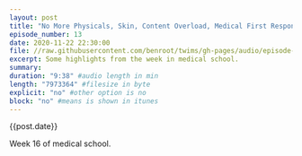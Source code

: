 ```yaml
---
layout: post
title: "No More Physicals, Skin, Content Overload, Medical First Responder"
episode_number: 13
date: 2020-11-22 22:30:00
file: //raw.githubusercontent.com/benroot/twims/gh-pages/audio/episode-13.mp3
excerpt: Some highlights from the week in medical school.
summary: 
duration: "9:38" #audio length in min
length: "7973364" #filesize in byte
explicit: "no" #other option is no
block: "no" #means is shown in itunes
---
```

{{post.date}}

Week 16 of medical school. 
